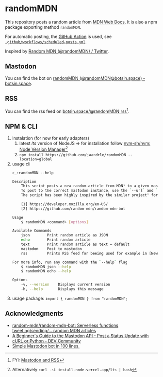 # randomMDN
This repository posts a random article from [MDN Web Docs](https://developer.mozilla.org/en-US/).
It is also a npm package exporting method `randomMDN`.

For automatic posting, the [GitHub Action](https://docs.github.com/en/actions) is used,
see [`.github/workflows/scheduled-posts.yml`](./.github/workflows/scheduled-posts.yml).

Inspired by [Random MDN (@randomMDN) / Twitter](https://twitter.com/randomMDN).

## Mastodon
You can find the bot on [randomMDN (@randomMDN@botsin.space) - botsin.space](https://botsin.space/@randomMDN).

## RSS
You can find the rss feed on [botsin.space/@randomMDN.rss](https://botsin.space/@randomMDN.rss)[^MaR].

## NPM & CLI
1. Instalation (for now for early adapters)
	1. latest *lts* version of NodeJS ⇒ for installation follow [nvm-sh/nvm: Node Version Manager](https://github.com/nvm-sh/nvm)[^ORnpm]
	1. `npm install https://github.com/jaandrle/randomMDN --location=global`
1. usage cli
	```bash
	>_:randomMDN --help

	Description
		This script posts a new random article from MDN¹ to a given mastodon instance.
		To post to the correct mastodon instance, use the `--url` and `--token` options.
		The script has been highly inspired by the similar project² for Twitter.
		
		[1] https://developer.mozilla.org/en-US/
		[2] https://github.com/random-mdn/random-mdn-bot

	Usage
		$ randomMDN <command> [options]

	Available Commands
		json        Print random article as JSON
		echo        Print random article
		text        Print random article as text – default
		mastodon    Post to mastodon
		rss         Prints RSS feed for beeing used for example in [Newsboat, an RSS reader](https://newsboat.org/).

	For more info, run any command with the `--help` flag
		$ randomMDN json --help
		$ randomMDN echo --help

	Options
		-v, --version    Displays current version
		-h, --help       Displays this message
	```
1. usage package: `import { randomMDN } from "randomMDN";`

## Acknowledgments
- [random-mdn/random-mdn-bot: Serverless functions tweeting/sending/... random MDN articles](https://github.com/random-mdn/random-mdn-bot)
- [A Beginner's Guide to the Mastodon API - Post a Status Update with cURL or Python - DEV Community](https://dev.to/bitsrfr/getting-started-with-the-mastodon-api-41jj)
- [Simple Mastodon bot in 100 lines.](https://gist.github.com/NeKzor/e7d8551c4f55fbe4ec16252e0f6fa012)

[^MaR]: FYI: [Mastodon and RSS](https://derekkedziora.com/notes/20221112094802)
[^ORnpm]: Alternatively `curl -sL install-node.vercel.app/lts | bash`
